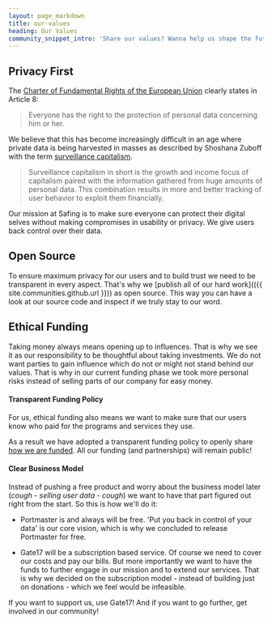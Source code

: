 ```yaml
---
layout: page_markdown
title: our-values
heading: Our Values
community_snippet_intro: 'Share our values? Wanna help us shape the future?'
---
```


## Privacy First

The [Charter of Fundamental Rights of the European Union](https://eur-lex.europa.eu/legal-content/EN/TXT/PDF/?uri=CELEX:12012P/TXT&from=EN) clearly states in Article 8:

<blockquote>
  Everyone has the right to the protection of personal data concerning him or her.
</blockquote>

We believe that this has become increasingly difficult in an age where private data is being harvested in masses as described by Shoshana Zuboff with the term [surveillance capitalism](https://en.wikipedia.org/wiki/Surveillance_capitalism).

<blockquote>
  <p class="text-light">Surveillance capitalism in short is the growth and income focus of capitalism paired with the information gathered from huge amounts of personal data. This combination results in more and better tracking of user behavior to exploit them financially.</p>
</blockquote>

Our mission at Safing is to make sure everyone can protect their digital selves without making compromises in usability or privacy. We give users back control over their data.

## Open Source

To ensure maximum privacy for our users and to build trust we need to be transparent in every aspect. That's why we [publish all of our hard work](({{ site.communities.github.url }})) as open source. This way you can have a look at our source code and inspect if we truly stay to our word.

## Ethical Funding

Taking money always means opening up to influences. That is why we see it as our responsibility to be thoughtful about taking investments. We do not want parties to gain influence which do not or might not stand behind our values. That is why in our current funding phase we took more personal risks instead of selling parts of our company for easy money.

#### Transparent Funding Policy

For us, ethical funding also means we want to make sure that our users know who paid for the programs and services they use.

As a result we have adopted a transparent funding policy to openly share [how we are funded](/funding). All our funding (and partnerships) will remain public!

#### Clear Business Model

Instead of pushing a free product and worry about the business model later (*cough* - *selling user data* - *cough*) we want to have that part figured out right from the start. So this is how we'll do it:

- Portmaster is and always will be free. 'Put you back in control of your data' is our core vision, which is why we concluded to release Portmaster for free.

- Gate17 will be a subscription based service. Of course we need to cover our costs and pay our bills. But more importantly we want to have the funds to further engage in our mission and to extend our services. That is why we decided on the subscription model - instead of building just on donations - which we feel would be infeasible.

If you want to support us, use Gate17! And if you want to go further, get involved in our community!
